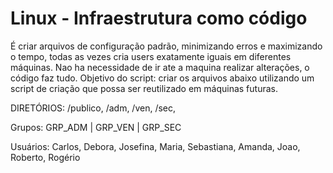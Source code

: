 # Linux - Infraestrutura como código 

É criar arquivos de configuração padrão, minimizando erros e maximizando o tempo, todas as vezes cria users exatamente iguais em diferentes máquinas.
Nao ha necessidade de ir ate a maquina realizar alterações, o código faz tudo.
Objetivo do script: criar os arquivos abaixo utilizando um script de criação que possa ser reutilizado em máquinas futuras.

DIRETÓRIOS:
/publico, /adm, /ven, /sec,

Grupos:
GRP_ADM | GRP_VEN | GRP_SEC

Usuários:
Carlos, Debora, Josefina, Maria, Sebastiana, Amanda, Joao, Roberto, Rogério
